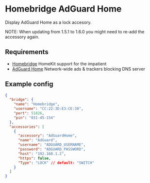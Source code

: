 # Homebridge AdGuard Home

Display AdGuard Home as a lock accesory.

NOTE: When updating from 1.5.1 to 1.6.0 you might need to re-add the accessory again.

## Requirements

- [Homebridge](https://github.com/nfarina/homebridge) HomeKit support for the impatient
- [AdGuard Home](https://github.com/AdguardTeam/AdGuardHome) Network-wide ads & trackers blocking DNS server

## Example config

```json
{
  "bridge": {
    "name": "Homebridge",
    "username": "CC:22:3D:E3:CE:30",
    "port": 51826,
    "pin": "031-45-154"
  },
  "accessories": [
    {
      "accessory": "AdGuardHome",
      "name": "AdGuard",
      "username": "ADGUARD_USERNAME",
      "password": "ADGUARD_PASSWORD",
      "host": "192.168.1.2",
      "https": false,
      "Type": "LOCK" // default: "SWITCH"
    }
  ]
}
```
